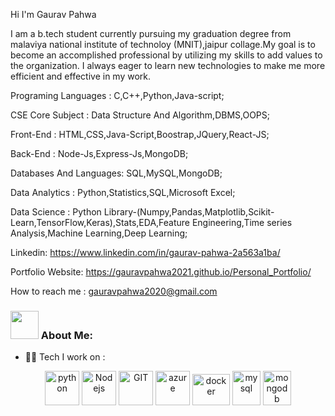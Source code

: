 Hi I'm Gaurav Pahwa

I am a b.tech student currently pursuing my graduation degree from malaviya national institute of technoloy (MNIT),jaipur collage.My goal is to become an accomplished professional by utilizing my skills to add values to the organization. I always eager to learn new technologies to make me more efficient and effective in my work.

Programing Languages : C,C++,Python,Java-script;

CSE Core Subject : Data Structure And Algorithm,DBMS,OOPS;

Front-End : HTML,CSS,Java-Script,Boostrap,JQuery,React-JS;

Back-End : Node-Js,Express-Js,MongoDB;

Databases And Languages: SQL,MySQL,MongoDB;

Data Analytics : Python,Statistics,SQL,Microsoft Excel;

Data Science : Python Library-(Numpy,Pandas,Matplotlib,Scikit-Learn,TensorFlow,Keras),Stats,EDA,Feature Engineering,Time series Analysis,Machine Learning,Deep Learning;

Linkedin: https://www.linkedin.com/in/gaurav-pahwa-2a563a1ba/

Portfolio Website: https://gauravpahwa2021.github.io/Personal_Portfolio/

How to reach me : gauravpahwa2020@gmail.com

### <img src="https://github.com/TheDudeThatCode/TheDudeThatCode/blob/master/Assets/Developer.gif" width="45" /> About Me:
- 🧑‍💻 Tech I work on :
<p align="center">
      <img src="https://www.vectorlogo.zone/logos/python/python-icon.svg" alt="python" width="55" height="55"/>
      <img src="https://www.vectorlogo.zone/logos/nodejs/nodejs-icon.svg" alt="Nodejs" width="55" height="55"/>
      <img src="https://www.vectorlogo.zone/logos/git-scm/git-scm-icon.svg" alt="GIT" width="55" height="55"/> 
      <img src="https://www.vectorlogo.zone/logos/microsoft_azure/microsoft_azure-icon.svg" alt="azure" width="55" height="55"/>
      <img src="https://www.vectorlogo.zone/logos/docker/docker-official.svg" alt="docker" width="60" height="50"/>
      <img src="https://www.vectorlogo.zone/logos/mysql/mysql-icon.svg" alt="mysql" width="45" height="55"/>
      <img src="https://www.vectorlogo.zone/logos/mongodb/mongodb-icon.svg" alt="mongodb" width="45" height="55"/>
</p>
